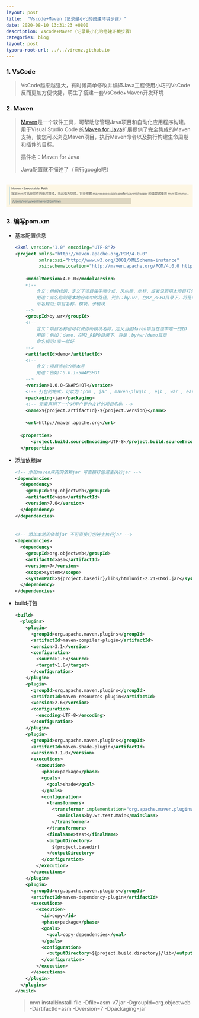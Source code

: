 ```yaml
---
layout: post
title:  "Vscode+Maven（记录最小化的搭建环境步骤）"
date: 2020-08-10 13:31:23 +0800
description: Vscode+Maven（记录最小化的搭建环境步骤）
categories: blog
layout: post
typora-root-url: ../../virenz.github.io
---
```


<!-- ![]({{ '/assets/img/20200810133123_1.jpg' | prepend: site.baseurl }}){:height='80%' width='80%'} -->



### 1. VsCode

> VsCode越来越强大，有时候简单修改并编译Java工程使用小巧的VsCode反而更加方便快捷，萌生了搭建一套VsCode+Maven开发环境



### 2. Maven

> [Maven](https://maven.apache.org/)是一个软件工具，可帮助您管理Java项目和自动化应用程序构建。用于Visual Studio Code 的[Maven for Java](https://marketplace.visualstudio.com/items?itemName=vscjava.vscode-maven)扩展提供了完全集成的Maven支持，使您可以浏览Maven项目，执行Maven命令以及执行构建生命周期和插件的目标。
>
> 插件名：Maven for Java
>
> Java配置就不描述了（自行google吧）

​	 ![配置Maven地址](/assets/img/2020-08-10-2.38.26.png)



### 3. 编写pom.xm

- 基本配置信息

  ```xml
  <?xml version="1.0" encoding="UTF-8"?>
  <project xmlns="http://maven.apache.org/POM/4.0.0"
           xmlns:xsi="http://www.w3.org/2001/XMLSchema-instance"
           xsi:schemaLocation="http://maven.apache.org/POM/4.0.0 http://maven.apache.org/xsd/maven-4.0.0.xsd">
  
      <modelVersion>4.0.0</modelVersion>
      <!-- 
          含义：组织标识，定义了项目属于哪个组，风向标，坐标，或者说若把本项目打包
          用途：此名称则是本地仓库中的路径，列如：by.wr，在M2_REPO目录下，将是: by/wr
          命名规范:项目名称，模块，子模块
      -->
      <groupId>by.wr</groupId>
      <!-- 
          含义：项目名称也可以说你所模块名称，定义当面Maven项目在组中唯一的ID
          用途：例如：demo，在M2_REPO目录下，将是：by/wr/demo目录
          命名规范:唯一就好
      -->
      <artifactId>demo</artifactId>
      <!-- 
          含义：项目当前的版本号
          用途：例如：0.0.1-SNAPSHOT
      -->
      <version>1.0.0-SNAPSHOT</version>
      <!-- 打包的格式，可以为：pom , jar , maven-plugin , ejb , war , ear , rar , par -->
      <packaging>jar</packaging>
      <!-- 元素声明了一个对用户更为友好的项目名称 -->
      <name>${project.artifactId}-${project.version}</name>
  
      <url>http://maven.apache.org</url>
  
  	<properties>
  		<project.build.sourceEncoding>UTF-8</project.build.sourceEncoding>
    </properties>
  ```

- 添加依赖jar

  ```xml
  <!-- 添加maven库内的依赖jar 可直接打包进主执行jar -->
  <dependencies>
    <dependency>  
      <groupId>org.objectweb</groupId>
      <artifactId>asm</artifactId>
      <version>7.0</version>
    </dependency>
  </dependencies>
  
  
  <!-- 添加本地的依赖jar 不可直接打包进主执行jar -->
  <dependencies>
    <dependency>  
      <groupId>org.objectweb</groupId>
      <artifactId>asm</artifactId>
      <version>7</version>
      <scope>system</scope>  
      <systemPath>${project.basedir}/libs/htmlunit-2.21-OSGi.jar</systemPath>  
    </dependency>
  </dependencies>
  ```

  

- build打包

  ```xml
  <build>
    <plugins>
      <plugin>
        <groupId>org.apache.maven.plugins</groupId>
        <artifactId>maven-compiler-plugin</artifactId>
        <version>3.1</version>
        <configuration>
          <source>1.8</source>
          <target>1.8</target>
        </configuration>
      </plugin>
      <plugin>
        <groupId>org.apache.maven.plugins</groupId>
        <artifactId>maven-resources-plugin</artifactId>
        <version>2.6</version>
        <configuration>
          <encoding>UTF-8</encoding>
        </configuration>
      </plugin>
      <plugin>
        <groupId>org.apache.maven.plugins</groupId>
        <artifactId>maven-shade-plugin</artifactId>
        <version>3.1.0</version>
        <executions>
          <execution>
            <phase>package</phase>
            <goals>
              <goal>shade</goal>
            </goals>
            <configuration>
              <transformers>
                <transformer implementation="org.apache.maven.plugins.shade.resource.ManifestResourceTransformer">
                  <mainClass>by.wr.test.Main</mainClass>
                </transformer>
              </transformers>
              <finalName>test</finalName>
              <outputDirectory>
                ${project.basedir}
              </outputDirectory>
            </configuration>
          </execution>
        </executions>
      </plugin>
      <plugin>
        <groupId>org.apache.maven.plugins</groupId>
        <artifactId>maven-dependency-plugin</artifactId>
        <executions>
          <execution>
            <id>copy</id>
            <phase>package</phase>
            <goals>
              <goal>copy-dependencies</goal>
            </goals>
            <configuration>
              <outputDirectory>${project.build.directory}/lib</outputDirectory>
            </configuration>
          </execution>
        </executions>
      </plugin>
    </plugins>
  </build>
  ```

  > <!-- 本地依赖jar最后打包进主执行jar, 测试比较好用的方式直接mvn install本地.m2库内 -->
  > mvn install:install-file -Dfile=asm-v7.jar -DgroupId=org.objectweb -DartifactId=asm -Dversion=7 -Dpackaging=jar

